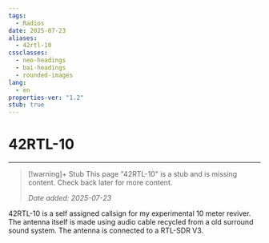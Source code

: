 ```yaml
---
tags:
  - Radios
date: 2025-07-23
aliases:
  - 42rtl-10
cssclasses:
  - neo-headings
  - bai-headings
  - rounded-images
lang:
  - en
properties-ver: "1.2"
stub: true
---
```

# 42RTL-10

***

>[!warning]+ Stub
> This page "42RTL-10" is a stub and is missing content. Check back later for more content.
> 
> *Date added: 2025-07-23*

42RTL-10 is a self assigned callsign for my experimental 10 meter reviver. The antenna itself is made using audio cable recycled from a old surround sound system. The antenna is connected to a RTL-SDR V3.